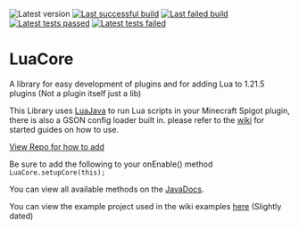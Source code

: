 ![Latest version](https://repo.selenadevelopment.com/api/badge/latest/releases/dev/selena/lua/LuaCore?name=LuaCore)
[![Last successful build](https://img.shields.io/badge/dynamic/json?color=light_green&label=last%20successful%20build&query=%24.lastSuccessfulBuild.number&url=https%3A%2F%2Fdev.selenadevelopment.com%2Fjob%2FLuaCore%2Fapi%2Fjson)](https://dev.selenadevelopment.com/job/LuaCore/lastSuccessfulBuild)
[![Last failed build](https://img.shields.io/badge/dynamic/json?color=red&label=last%20failed%20build&query=%24.lastFailedBuild.number&url=https%3A%2F%2Fdev.selenadevelopment.com%2Fjob%2FLuaCore%2Fapi%2Fjson)](https://dev.selenadevelopment.com/job/LuaCore/lastFailedBuild)  
[![Latest tests passed](https://img.shields.io/badge/dynamic/json?color=light_green&label=Latest%20tests%20passed&query=%24.passCount&url=https%3A%2F%2Fdev.selenadevelopment.com/job/LuaCore/lastBuild/testReport/api/json)](https://dev.selenadevelopment.com/job/LuaCore/lastBuild/testReport)
[![Latest tests failed](https://img.shields.io/badge/dynamic/json?color=red&label=Latest%20tests%20failed&query=%24.failCount&url=https%3A%2F%2Fdev.selenadevelopment.com/job/LuaCore/lastBuild/testReport/api/json)](https://dev.selenadevelopment.com/job/LuaCore/lastBuild/testReport)
# LuaCore
A library for easy development of plugins and for adding Lua to 1.21.5 plugins (Not a plugin itself just a lib)

This Library uses [LuaJava](https://github.com/luaj/luaj) to run Lua scripts in your Minecraft Spigot plugin, there is also a GSON config loader built in.
please refer to the [wiki](https://github.com/RedW0lfStoneYT/LuaCore/wiki) for started guides on how to use.

[View Repo for how to add](https://repo.selenadevelopment.com/#/releases)

Be sure to add the following to your onEnable() method
`LuaCore.setupCore(this);`

You can view all available methods on the [JavaDocs](https://docs.selenadevelopment.com).

You can view the example project used in the wiki examples [here](https://github.com/RedW0lfStoneYT/LuaCoreExample) (Slightly dated)
